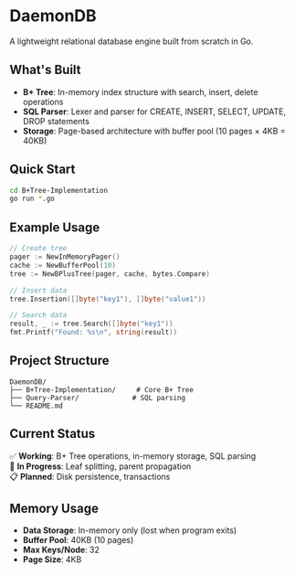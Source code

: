 # DaemonDB

A lightweight relational database engine built from scratch in Go.

## What's Built

- **B+ Tree**: In-memory index structure with search, insert, delete operations
- **SQL Parser**: Lexer and parser for CREATE, INSERT, SELECT, UPDATE, DROP statements  
- **Storage**: Page-based architecture with buffer pool (10 pages × 4KB = 40KB)

## Quick Start

```bash
cd B+Tree-Implementation
go run *.go
```

## Example Usage

```go
// Create tree
pager := NewInMemoryPager()
cache := NewBufferPool(10)
tree := NewBPlusTree(pager, cache, bytes.Compare)

// Insert data
tree.Insertion([]byte("key1"), []byte("value1"))

// Search data
result, _ := tree.Search([]byte("key1"))
fmt.Printf("Found: %s\n", string(result))
```

## Project Structure

```
DaemonDB/
├── B+Tree-Implementation/     # Core B+ Tree
├── Query-Parser/             # SQL parsing
└── README.md
```

## Current Status

✅ **Working**: B+ Tree operations, in-memory storage, SQL parsing  
🚧 **In Progress**: Leaf splitting, parent propagation  
📋 **Planned**: Disk persistence, transactions

## Memory Usage

- **Data Storage**: In-memory only (lost when program exits)
- **Buffer Pool**: 40KB (10 pages)
- **Max Keys/Node**: 32
- **Page Size**: 4KB


